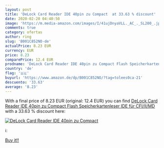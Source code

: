 ```yaml
---
layout: post
title: 'DeLock Card Reader IDE 40pin zu Compact  at 33.63 % discount'
date: 2020-02-20 04:40:50
image: 'https://m.media-amazon.com/images/I/41ujDnyaVLL._AC_._SL200_.jpg'
comments: true
category: ofertas
author: ring
slug: 'B001C852NO-de'
actualPrice: 8.23 EUR
currency: EUR
price: 8.23
comparePrice: 12.4 EUR
prodname: 'DeLock Card Reader IDE 40pin zu Compact Flash Speicherkartenleser IDE für CFI/II/MD'
country: 'de'
flag: '🇩🇪'
buyurl: 'https://www.amazon.de/dp/B001C852NO/?tag=tolees0ca-21'
descuento: '33.63'
average: '8.23'
---
```


With a final price of 8.23 EUR (original: 12.4 EUR) you can find [DeLock Card Reader IDE 40pin zu Compact Flash Speicherkartenleser IDE für CFI/II/MD](https://www.amazon.de/dp/B001C852NO/?tag=tolees0ca-21) with a  33.63 % discount here:

[![DeLock Card Reader IDE 40pin zu Compact ](https://m.media-amazon.com/images/I/41ujDnyaVLL._AC_._SL200_.jpg)](https://www.amazon.de/dp/B001C852NO/?tag=tolees0ca-21)

ℹ️:


[Buy it!!](https://www.amazon.de/dp/B001C852NO/?tag=tolees0ca-21)
